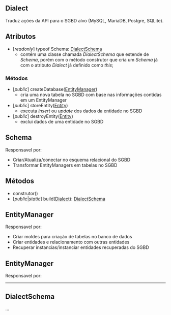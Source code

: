 ## Dialect

Traduz ações da API para o SGBD alvo (MySQL, MariaDB, Postgre, SQLite).

## Atributos

- [_readonly_] typeof Schema: [DialectSchema](#DialectSchema)
  - contém uma classe chamada _DialectSchema_ que estende de _Schema_, porém com o método construtor que cria um _Schema_ já com o atributo _Dialect_ já definido como _this_;  

### Métodos

- [_public_] createDatabase([EntityManager](#entitymanager))
  - cria uma nova tabela no SGBD com base nas informações contidas em um EntityManager
- [_public_] storeEntity([Entity](#entity))
  - executa _insert_ ou _update_ dos dados da entidade no SGBD
- [_public_] destroyEntity([Entity](#entity))
  - exclui dados de uma entidade no SGBD

## Schema

Responsavel por:
- Criar/Atualiza/conectar no esquema relacional do SGBD
- Transformar EntityManagers em tabelas no SGBD

## Métodos

- construtor()
- [_public_|_static_] build([Dialect](#dialect)): [DialectSchema](#DialectSchema)

## EntityManager

Responsavel por:
- Criar moldes para criação de tabelas no banco de dados
- Criar entidades e relacionamento com outras entidades
- Recuperar instancias/instanciar entidades recuperadas do SGBD

## EntityManager

Responsavel por:

--- 

## DialectSchema

...